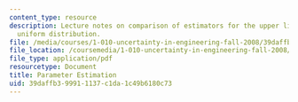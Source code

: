 ```yaml
---
content_type: resource
description: Lecture notes on comparison of estimators for the upper limit of the
  uniform distribution.
file: /media/courses/1-010-uncertainty-in-engineering-fall-2008/39daffb399911137c1da1c49b6180c73_app_19.pdf
file_location: /coursemedia/1-010-uncertainty-in-engineering-fall-2008/39daffb399911137c1da1c49b6180c73_app_19.pdf
file_type: application/pdf
resourcetype: Document
title: Parameter Estimation
uid: 39daffb3-9991-1137-c1da-1c49b6180c73
---
```

